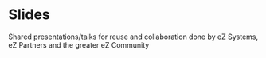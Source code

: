 # Slides
Shared presentations/talks for reuse and collaboration done by eZ Systems, eZ Partners and the greater eZ Community
